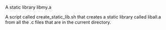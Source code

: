 A static library libmy.a

A script called create_static_lib.sh that creates a static library called liball.a from all the .c files that are in the current directory.
